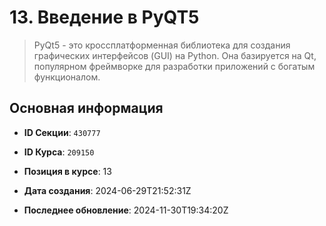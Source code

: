 # 13. Введение в PyQT5


> PyQt5 - это кроссплатформенная библиотека для создания графических интерфейсов (GUI) на Python. Она базируется на Qt, популярном фреймворке для разработки приложений с богатым функционалом.


## Основная информация

- **ID Секции**: `430777`
- **ID Курса**: `209150`
- **Позиция в курсе**: 13
- **Дата создания**: 2024-06-29T21:52:31Z

- **Последнее обновление**: 2024-11-30T19:34:20Z
